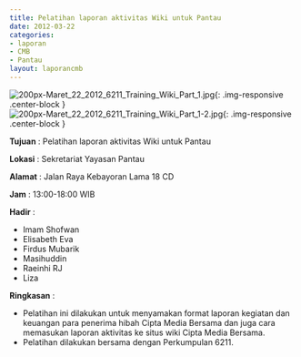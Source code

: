 ```yaml
---
title: Pelatihan laporan aktivitas Wiki untuk Pantau
date: 2012-03-22
categories:
- laporan
- CMB
- Pantau
layout: laporancmb
---
```


![200px-Maret_22_2012_6211_Training_Wiki_Part_1.jpg](/uploads/200px-Maret_22_2012_6211_Training_Wiki_Part_1.jpg){: .img-responsive .center-block }	
![200px-Maret_22_2012_6211_Training_Wiki_Part_1-2.jpg](/uploads/200px-Maret_22_2012_6211_Training_Wiki_Part_1-2.jpg){: .img-responsive .center-block }

**Tujuan** :	Pelatihan laporan aktivitas Wiki untuk Pantau
	
**Lokasi** :	Sekretariat Yayasan Pantau
	
**Alamat** : 	Jalan Raya Kebayoran Lama 18 CD
	
**Jam** :	13:00-18:00 WIB
	
**Hadir** :	
*	Imam Shofwan
*	Elisabeth Eva
*	Firdus Mubarik
*	Masihuddin
*	Raeinhi RJ
*	Liza

**Ringkasan** :	
*	Pelatihan ini dilakukan untuk menyamakan format laporan kegiatan dan keuangan para penerima hibah Cipta Media Bersama dan juga cara memasukan laporan aktivitas ke situs wiki Cipta Media Bersama.
*	Pelatihan dilakukan bersama dengan Perkumpulan 6211.
